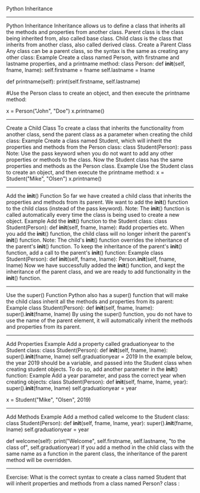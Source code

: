 Python Inheritance
________________________________________
Python Inheritance
Inheritance allows us to define a class that inherits all the methods and properties from another class.
Parent class is the class being inherited from, also called base class.
Child class is the class that inherits from another class, also called derived class.
Create a Parent Class
Any class can be a parent class, so the syntax is the same as creating any other class:
Example
Create a class named Person, with firstname and lastname properties, and a printname method:
class Person:
  def __init__(self, fname, lname):
    self.firstname = fname
    self.lastname = lname

  def printname(self):
    print(self.firstname, self.lastname)

#Use the Person class to create an object, and then execute the printname method:

x = Person("John", "Doe")
x.printname()
________________________________________
Create a Child Class
To create a class that inherits the functionality from another class, send the parent class as a parameter when creating the child class:
Example
Create a class named Student, which will inherit the properties and methods from the Person class:
class Student(Person):
  pass
Note: Use the pass keyword when you do not want to add any other properties or methods to the class.
Now the Student class has the same properties and methods as the Person class.
Example
Use the Student class to create an object, and then execute the printname method:
x = Student("Mike", "Olsen")
x.printname()
________________________________________
Add the __init__() Function
So far we have created a child class that inherits the properties and methods from its parent.
We want to add the __init__() function to the child class (instead of the pass keyword).
Note: The __init__() function is called automatically every time the class is being used to create a new object.
Example
Add the __init__() function to the Student class:
class Student(Person):
  def __init__(self, fname, lname):
    #add properties etc.
When you add the __init__() function, the child class will no longer inherit the parent's __init__() function.
Note: The child's __init__() function overrides the inheritance of the parent's __init__() function.
To keep the inheritance of the parent's __init__() function, add a call to the parent's __init__() function:
Example
class Student(Person):
  def __init__(self, fname, lname):
    Person.__init__(self, fname, lname)
Now we have successfully added the __init__() function, and kept the inheritance of the parent class, and we are ready to add functionality in the __init__() function.
________________________________________
Use the super() Function
Python also has a super() function that will make the child class inherit all the methods and properties from its parent:
Example
class Student(Person):
  def __init__(self, fname, lname):
    super().__init__(fname, lname)
By using the super() function, you do not have to use the name of the parent element, it will automatically inherit the methods and properties from its parent.
________________________________________
Add Properties
Example
Add a property called graduationyear to the Student class:
class Student(Person):
  def __init__(self, fname, lname):
    super().__init__(fname, lname)
    self.graduationyear = 2019
In the example below, the year 2019 should be a variable, and passed into the Student class when creating student objects. To do so, add another parameter in the __init__() function:
Example
Add a year parameter, and pass the correct year when creating objects:
class Student(Person):
  def __init__(self, fname, lname, year):
    super().__init__(fname, lname)
    self.graduationyear = year

x = Student("Mike", "Olsen", 2019)
________________________________________
Add Methods
Example
Add a method called welcome to the Student class:
class Student(Person):
  def __init__(self, fname, lname, year):
    super().__init__(fname, lname)
    self.graduationyear = year

  def welcome(self):
    print("Welcome", self.firstname, self.lastname, "to the class of", self.graduationyear)
If you add a method in the child class with the same name as a function in the parent class, the inheritance of the parent method will be overridden.
________________________________________

Exercise:
What is the correct syntax to create a class named Student that will inherit properties and methods from a class named Person?
class  :



